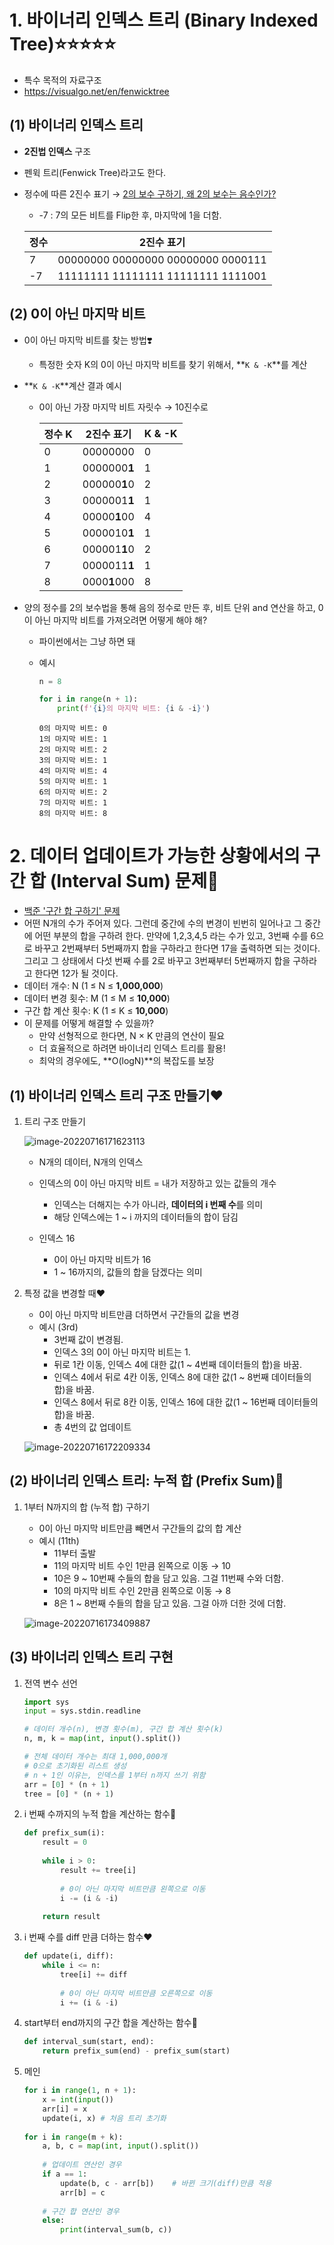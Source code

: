 # 1. 바이너리 인덱스 트리 (Binary Indexed Tree)⭐⭐⭐⭐⭐

- 특수 목적의 자료구조
- https://visualgo.net/en/fenwicktree



## (1) 바이너리 인덱스 트리

- **2진법 인덱스** 구조

- 펜윅 트리(Fenwick Tree)라고도 한다.

- 정수에 따른 2진수 표기 → [2의 보수 구하기, 왜 2의 보수는 음수인가?](https://life-with-coding.tistory.com/298)

  - -7 : 7의 모든 비트를 Flip한 후, 마지막에 1을 더함.

  | 정수 | 2진수 표기                         |
  | ---- | ---------------------------------- |
  | 7    | 00000000 00000000 00000000 0000111 |
  | -7   | 11111111 11111111 11111111 1111001 |



## (2) 0이 아닌 마지막 비트

- 0이 아닌 마지막 비트를 찾는 방법❣️

  - 특정한 숫자 K의 0이 아닌 마지막 비트를 찾기 위해서, **`K & -K`**를 계산



- **`K & -K`**계산 결과 예시

  - 0이 아닌 가장 마지막 비트 자릿수 → 10진수로

    | 정수 K | 2진수 표기   | K & -K |
    | ------ | ------------ | ------ |
    | 0      | 00000000     | 0      |
    | 1      | 0000000**1** | 1      |
    | 2      | 000000**1**0 | 2      |
    | 3      | 0000001**1** | 1      |
    | 4      | 00000**1**00 | 4      |
    | 5      | 0000010**1** | 1      |
    | 6      | 000001**1**0 | 2      |
    | 7      | 0000011**1** | 1      |
    | 8      | 0000**1**000 | 8      |



- 양의 정수를 2의 보수법을 통해 음의 정수로 만든 후, 비트 단위 and 연산을 하고, 0이 아닌 마지막 비트를 가져오려면 어떻게 해야 해?

  - 파이썬에서는 그냥 하면 돼

  - 예시

    ```python
    n = 8
    
    for i in range(n + 1):
        print(f'{i}의 마지막 비트: {i & -i}')
    ```

    ```
    0의 마지막 비트: 0
    1의 마지막 비트: 1
    2의 마지막 비트: 2
    3의 마지막 비트: 1
    4의 마지막 비트: 4
    5의 마지막 비트: 1
    6의 마지막 비트: 2
    7의 마지막 비트: 1
    8의 마지막 비트: 8
    ```



# 2. 데이터 업데이트가 가능한 상황에서의 구간 합 (Interval Sum) 문제💙

- [백준 '구간 합 구하기' 문제](https://www.acmicpc.net/problem/2042)
- 어떤 N개의 수가 주어져 있다. 그런데 중간에 수의 변경이 빈번히 일어나고 그 중간에 어떤 부분의 합을 구하려 한다. 만약에 1,2,3,4,5 라는 수가 있고, 3번째 수를 6으로 바꾸고 2번째부터 5번째까지 합을 구하라고 한다면 17을 출력하면 되는 것이다. 그리고 그 상태에서 다섯 번째 수를 2로 바꾸고 3번째부터 5번째까지 합을 구하라고 한다면 12가 될 것이다.
- 데이터 개수: N (1 ≤ N ≤ **1,000,000**)
- 데이터 변경 횟수: M (1 ≤ M ≤ **10,000**)
- 구간 합 계산 횟수: K (1 ≤ K ≤ **10,000**)
- 이 문제를 어떻게 해결할 수 있을까?
  - 만약 선형적으로 한다면, N × K 만큼의 연산이 필요
  - 더 효율적으로 하려면 바이너리 인덱스 트리를 활용!
  - 최악의 경우에도, **O(logN)**의 복잡도를 보장



## (1) 바이너리 인덱스 트리 구조 만들기❤️

1. 트리 구조 만들기

   ![image-20220716171623113](Assets/04_Binary-Indexed-Tree.assets/image-20220716171623113.png)

   - N개의 데이터, N개의 인덱스
   - 인덱스의 0이 아닌 마지막 비트 = 내가 저장하고 있는 값들의 개수
     - 인덱스는 더해지는 수가 아니라, **데이터의 i 번째 수**를 의미
     - 해당 인덱스에는 1 ~ i 까지의 데이터들의 합이 담김

   - 인덱스 16
     - 0이 아닌 마지막 비트가 16
     - 1 ~ 16까지의, 값들의 합을 담겠다는 의미



2. 특정 값을 변경할 때❤️

   - 0이 아닌 마지막 비트만큼 더하면서 구간들의 값을 변경
   - 예시 (3rd)
     - 3번째 값이 변경됨.
     - 인덱스 3의 0이 아닌 마지막 비트는 1.
     - 뒤로 1칸 이동, 인덱스 4에 대한 값(1 ~ 4번째 데이터들의 합)을 바꿈.
     - 인덱스 4에서 뒤로 4칸 이동, 인덱스 8에 대한 값(1 ~ 8번째 데이터들의 합)을 바꿈.
     - 인덱스 8에서 뒤로 8칸 이동, 인덱스 16에 대한 값(1 ~ 16번째 데이터들의 합)을 바꿈.
     - 총 4번의 값 업데이트

   ![image-20220716172209334](Assets/04_Binary-Indexed-Tree.assets/image-20220716172209334.png)



## (2) 바이너리 인덱스 트리: 누적 합 (Prefix Sum)💛

1. 1부터 N까지의 합 (누적 합) 구하기

   - 0이 아닌 마지막 비트만큼 빼면서 구간들의 값의 합 계산
   - 예시 (11th)
     - 11부터 출발
     - 11의 마지막 비트 수인 1만큼 왼쪽으로 이동 → 10
     - 10은 9 ~ 10번째 수들의 합을 담고 있음. 그걸 11번째 수와 더함.
     - 10의 마지막 비트 수인 2만큼 왼쪽으로 이동 → 8
     - 8은 1 ~ 8번째 수들의 합을 담고 있음. 그걸 아까 더한 것에 더함.

   ![image-20220716173409887](Assets/04_Binary-Indexed-Tree.assets/image-20220716173409887.png)



## (3) 바이너리 인덱스 트리 구현

1. 전역 변수 선언

   ```python
   import sys
   input = sys.stdin.readline
   
   # 데이터 개수(n), 변경 횟수(m), 구간 합 계산 횟수(k)
   n, m, k = map(int, input().split())
   
   # 전체 데이터 개수는 최대 1,000,000개
   # 0으로 초기화된 리스트 생성
   # n + 1인 이유는, 인덱스를 1부터 n까지 쓰기 위함
   arr = [0] * (n + 1)
   tree = [0] * (n + 1)
   ```



2. i 번째 수까지의 누적 합을 계산하는 함수💛

   ```python
   def prefix_sum(i):
       result = 0
       
       while i > 0:
           result += tree[i]
           
           # 0이 아닌 마지막 비트만큼 왼쪽으로 이동
           i -= (i & -i)
           
       return result
   ```



3. i 번째 수를 diff 만큼 더하는 함수❤️

   ```python
   def update(i, diff):
       while i <= n:
           tree[i] += diff
           
           # 0이 아닌 마지막 비트만큼 오른쪽으로 이동
           i += (i & -i)
   ```



4. start부터 end까지의 구간 합을 계산하는 함수💙

   ```python
   def interval_sum(start, end):
       return prefix_sum(end) - prefix_sum(start)
   ```



5. 메인

   ```python
   for i in range(1, n + 1):
       x = int(input())
       arr[i] = x
       update(i, x)	# 처음 트리 초기화
       
   for i in range(m + k):
       a, b, c = map(int, input().split())
       
       # 업데이트 연산인 경우
       if a == 1:
           update(b, c - arr[b])	# 바뀐 크기(diff)만큼 적용
           arr[b] = c
           
       # 구간 합 연산인 경우
       else:
           print(interval_sum(b, c))
   ```

